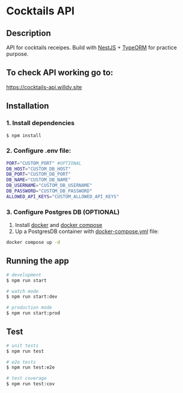 # Cocktails API

## Description

API for cocktails receipes. Build with [NestJS](https://github.com/nestjs/nest) + [TypeORM](https://typeorm.io) for practice purpose.

## To check API working go to:

https://cocktails-api.willdv.site

## Installation

### 1. Install dependencies

```bash
$ npm install
```

### 2. Configure .env file:

```bash
PORT="CUSTOM_PORT" #OPTIONAL
DB_HOST="CUSTOM_DB_HOST"
DB_PORT="CUSTOM_DB_PORT"
DB_NAME="CUSTOM_DB_NAME"
DB_USERNAME="CUSTOM_DB_USERNAME"
DB_PASSWORD="CUSTOM_DB_PASSWORD"
ALLOWED_API_KEYS="CUSTOM_ALLOWED_API_KEYS"
```

### 3. Configure Postgres DB (OPTIONAL)

1. Install [docker](https://www.docker.com) and [docker compose](https://docs.docker.com/compose/install/)
2. Up a PostgresDB container with [docker-compose.yml](./docker-compose.yml) file:

```bash
docker compose up -d
```

## Running the app

```bash
# development
$ npm run start

# watch mode
$ npm run start:dev

# production mode
$ npm run start:prod
```

## Test

```bash
# unit tests
$ npm run test

# e2e tests
$ npm run test:e2e

# test coverage
$ npm run test:cov
```
